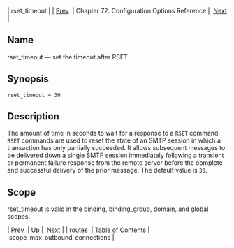 | rset_timeout |
| [Prev](conf.ref.routes)  | Chapter 72. Configuration Options Reference |  [Next](conf.ref.scope_max_outbound_connections) |

<a name="conf.ref.rset_timeout"></a>
## Name

rset_timeout — set the timeout after RSET

## Synopsis

`rset_timeout = 30`

<a name="idp26390176"></a>
## Description

The amount of time in seconds to wait for a response to a `RSET` command. `RSET` commands are used to reset the state of an SMTP session in which a transaction has only partially succeeded. It allows subsequent messages to be delivered down a single SMTP session immediately following a transient or permanent failure response from the remote server before the complete and successful delivery of the prior message. The default value is `30`.

<a name="idp26393744"></a>
## Scope

rset_timeout is valid in the binding, binding_group, domain, and global scopes.

| [Prev](conf.ref.routes)  | [Up](config.options.ref) |  [Next](conf.ref.scope_max_outbound_connections) |
| routes  | [Table of Contents](index) |  scope_max_outbound_connections |


